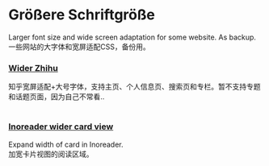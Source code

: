 # Größere Schriftgröße
Larger font size and wide screen adaptation for some website. As backup. <br>
一些网站的大字体和宽屏适配CSS，备份用。<br>

### [Wider Zhihu](https://userstyles.org/styles/165661/wider-zhihu)
知乎宽屏适配+大号字体，支持主页、个人信息页、搜索页和专栏。暂不支持专题和话题页面，因为自己不常看..<br><br>

### [Inoreader wider card view](https://userstyles.org/styles/166166/inoreader-wider-card-view)
Expand width of card in Inoreader.<br>
加宽卡片视图的阅读区域。<br><br>
